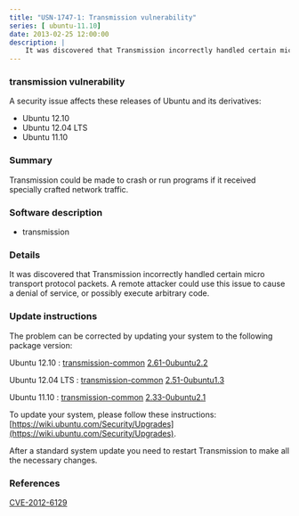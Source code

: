 ```yaml
---
title: "USN-1747-1: Transmission vulnerability"
series: [ ubuntu-11.10]
date: 2013-02-25 12:00:00
description: |
    It was discovered that Transmission incorrectly handled certain micro transport protocol packets. A remote attacker could use this issue to cause a denial of service, or possibly execute arbitrary code. 
--- 
```

 
 


### transmission vulnerability

A security issue affects these releases of Ubuntu and its derivatives:

* Ubuntu 12.10
* Ubuntu 12.04 LTS
* Ubuntu 11.10

### Summary

Transmission could be made to crash or run programs if it received specially crafted network traffic.

### Software description

* transmission 

### Details

It was discovered that Transmission incorrectly handled certain micro transport protocol packets. A remote attacker could use this issue to cause a denial of service, or possibly execute arbitrary code. 

### Update instructions

The problem can be corrected by updating your system to the following package version:

Ubuntu 12.10
 : [transmission-common](https://launchpad.net/ubuntu/+source/transmission) <span> [2.61-0ubuntu2.2](https://launchpad.net/ubuntu/+source/transmission/2.61-0ubuntu2.2) </span> 

Ubuntu 12.04 LTS
 : [transmission-common](https://launchpad.net/ubuntu/+source/transmission) <span> [2.51-0ubuntu1.3](https://launchpad.net/ubuntu/+source/transmission/2.51-0ubuntu1.3) </span> 

Ubuntu 11.10
 : [transmission-common](https://launchpad.net/ubuntu/+source/transmission) <span> [2.33-0ubuntu2.1](https://launchpad.net/ubuntu/+source/transmission/2.33-0ubuntu2.1) </span> 

To update your system, please follow these instructions: [https://wiki.ubuntu.com/Security/Upgrades](https://wiki.ubuntu.com/Security/Upgrades).

After a standard system update you need to restart Transmission to make all the necessary changes. 

### References

 
 [CVE-2012-6129](http://people.ubuntu.com/~ubuntu-security/cve/CVE-2012-6129)
 


